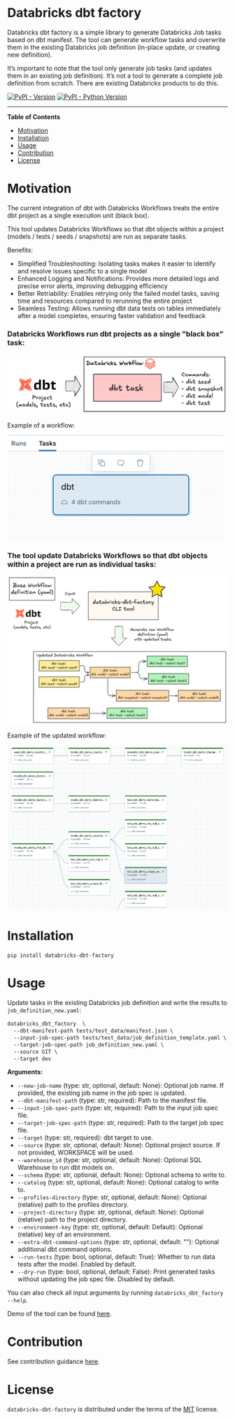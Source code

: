 Databricks dbt factory
===

Databricks dbt factory is a simple library to generate Databricks Job tasks based on dbt manifest.
The tool can generate workflow tasks and overwrite them in the existing Databricks job definition (in-place update, or creating new definition).

It’s important to note that the tool only generate job tasks (and updates them in an existing job definition). 
It’s not a tool to generate a complete job definition from scratch. There are existing Databricks products to do this.

[![PyPI - Version](https://img.shields.io/pypi/v/databricks-dbt-factory.svg)](https://pypi.org/project/databricks-dbt-factory)
[![PyPI - Python Version](https://img.shields.io/pypi/pyversions/databricks-dbt-factory.svg)](https://pypi.org/project/databricks-dbt-factory)

-----

**Table of Contents**

- [Motivation](#motivation)
- [Installation](#installation)
- [Usage](#usage)
- [Contribution](#contribution)
- [License](#license)

# Motivation

The current integration of dbt with Databricks Workflows treats the entire dbt project as a single execution unit (black box).

This tool updates Databricks Workflows so that dbt objects within a project (models / tests / seeds / snapshots) are run as separate tasks.

Benefits:
* Simplified Troubleshooting: Isolating tasks makes it easier to identify and resolve issues specific to a single model
* Enhanced Logging and Notifications: Provides more detailed logs and precise error alerts, improving debugging efficiency
* Better Retriability: Enables retrying only the failed model tasks, saving time and resources compared to rerunning the entire project
* Seamless Testing: Allows running dbt data tests on tables immediately after a model completes, ensuring faster validation and feedback

### Databricks Workflows run dbt projects as a single "black box" task:
![before](docs/before.png?)

Example of a workflow:

![dbt_task](docs/dbt_task.png?)

### The tool update Databricks Workflows so that dbt objects within a project are run as individual tasks:
![after](docs/after.png?)

Example of the updated workflow:

![workflow](docs/workflow.png?)

# Installation

```shell
pip install databricks-dbt-factory
```

# Usage

Update tasks in the existing Databricks job definition and write the results to `job_definition_new.yaml`:
```shell
databricks_dbt_factory  \
  --dbt-manifest-path tests/test_data/manifest.json \
  --input-job-spec-path tests/test_data/job_definition_template.yaml \
  --target-job-spec-path job_definition_new.yaml \
  --source GIT \
  --target dev
```

**Arguments:**
- `--new-job-name` (type: str, optional, default: None): Optional job name. If provided, the existing job name in the job spec is updated.
- `--dbt-manifest-path` (type: str, required): Path to the manifest file.
- `--input-job-spec-path` (type: str, required): Path to the input job spec file.
- `--target-job-spec-path` (type: str, required): Path to the target job spec file.
- `--target` (type: str, required): dbt target to use.
- `--source` (type: str, optional, default: None): Optional project source. If not provided, WORKSPACE will be used.
- `--warehouse_id` (type: str, optional, default: None): Optional SQL Warehouse to run dbt models on.
- `--schema` (type: str, optional, default: None): Optional schema to write to.
- `--catalog` (type: str, optional, default: None): Optional catalog to write to.
- `--profiles-directory` (type: str, optional, default: None): Optional (relative) path to the profiles directory.
- `--project-directory` (type: str, optional, default: None): Optional (relative) path to the project directory.
- `--environment-key` (type: str, optional, default: Default): Optional (relative) key of an environment.
- `--extra-dbt-command-options` (type: str, optional, default: ""): Optional additional dbt command options.
- `--run-tests` (type: bool, optional, default: True): Whether to run data tests after the model. Enabled by default.
- `--dry-run` (type: bool, optional, default: False): Print generated tasks without updating the job spec file. Disabled by default.

You can also check all input arguments by running `databricks_dbt_factory --help`.

Demo of the tool can be found [here](https://github.com/mwojtyczka/dbt-demo).

# Contribution

See contribution guidance [here](CONTRIBUTING.md).

# License

`databricks-dbt-factory` is distributed under the terms of the [MIT](https://spdx.org/licenses/MIT.html) license.
